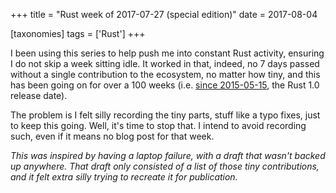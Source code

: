 +++
title = "Rust week of 2017-07-27 (special edition)"
date = 2017-08-04

[taxonomies]
tags = ['Rust']
+++

I been using this series to help push me into constant Rust activity,
ensuring I do not skip a week sitting idle. It worked in that, indeed,
no 7 days passed without a single contribution to the ecosystem, no
matter how tiny, and this has been going on for over a 100 weeks (i.e.
[since 2015-05-15], the Rust 1.0 release date).

The problem is I felt silly recording the tiny parts, stuff like a typo
fixes, just to keep this going. Well, it's time to stop that. I intend
to avoid recording such, even if it means no blog post for that week.

*This was inspired by having a laptop failure, with a draft that wasn't
backed up anywhere. That draft only consisted of a list of those tiny
contributions, and it felt extra silly trying to recreate it for
publication.*

[since 2015-05-15]: http://tshepang.net/rust-week-of-2015-05-15
